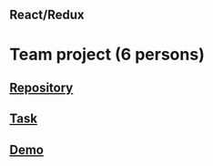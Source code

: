 ## React/Redux
# Team project (6 persons)
## [Repository](https://github.com/Sergej-Karyuhin/codejam-culture-portal)
## [Task](https://github.com/rolling-scopes-school/tasks/blob/master/tasks/codejam-culture-portal.md)
## [Demo](https://mystifying-mayer-7c7388.netlify.com/)

